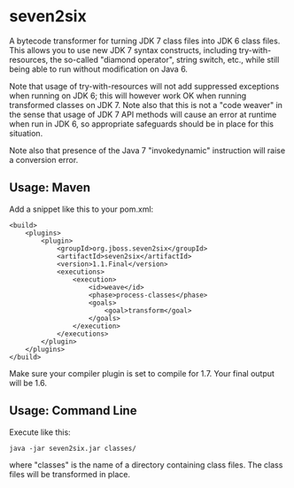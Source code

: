 seven2six
=========

A bytecode transformer for turning JDK 7 class files into JDK 6 class files.  This allows you to use new JDK 7 syntax constructs, including try-with-resources, the so-called "diamond operator", string switch, etc., while still being able to run without modification on Java 6.

Note that usage of try-with-resources will not add suppressed exceptions when running on JDK 6; this will however work OK when running transformed classes on JDK 7.  Note also that this is not a "code weaver" in the sense that usage of JDK 7 API methods will cause an error at runtime when run in JDK 6, so appropriate safeguards should be in place for this situation.

Note also that presence of the Java 7 "invokedynamic" instruction will raise a conversion error.

Usage: Maven
------------
Add a snippet like this to your pom.xml:

    <build>
        <plugins>
            <plugin>
                <groupId>org.jboss.seven2six</groupId>
                <artifactId>seven2six</artifactId>
                <version>1.1.Final</version>
                <executions>
                    <execution>
                        <id>weave</id>
                        <phase>process-classes</phase>
                        <goals>
                            <goal>transform</goal>
                        </goals>
                    </execution>
                </executions>
            </plugin>
        </plugins>
    </build>

Make sure your compiler plugin is set to compile for 1.7.  Your final output will be 1.6.

Usage: Command Line
-------------------
Execute like this:

    java -jar seven2six.jar classes/

where "classes" is the name of a directory containing class files.  The class files will be transformed in place.
